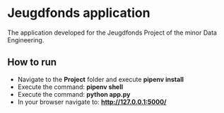 # Jeugdfonds application
The application developed for the Jeugdfonds Project of the minor Data Engineering.

## How to run

- Navigate to the **Project** folder and execute **pipenv install**
- Execute the command: **pipenv shell**
- Execute the command: **python app.py**
- In your browser navigate to: **http://127.0.0.1:5000/**
